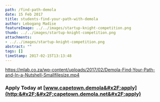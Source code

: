 ```yaml
---
path: /find-path-demola
date: 15 Feb 2017
title: students-find-your-path-with-demola
author: Lebogang Madise
featureImage: ../../images/startup-knight-competition.png
thumb: ../../images/startup-knight-competition.png
attachments: 
- ../../images/startup-knight-competition.png
abstract: ""
tags: []
timeStamp: 2017-02-15T13:13:48
---
```


[https:&#x2F;&#x2F;mlab.co.za&#x2F;wp-content&#x2F;uploads&#x2F;2017&#x2F;02&#x2F;Demola-Find-Your-Path-and-In-a-Nutshell-Smallfilesize.mp4](https:&#x2F;&#x2F;mlab.co.za&#x2F;wp-content&#x2F;uploads&#x2F;2017&#x2F;02&#x2F;Demola-Find-Your-Path-and-In-a-Nutshell-Smallfilesize.mp4)

### Apply Today at [www.capetown.demola&#x2F;apply](http:&#x2F;&#x2F;capetown.demola.net&#x2F;apply)


